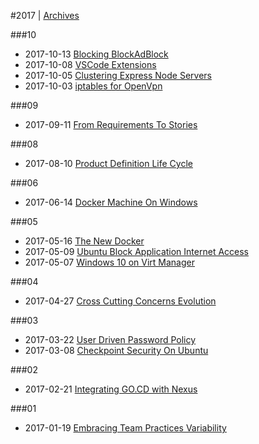 
#2017 | [Archives](#index/contents.md)

###10
* 2017-10-13 [Blocking BlockAdBlock](#blog/2017/2017-10-13-Blocking-BlockAdBlock.md)
* 2017-10-08 [VSCode Extensions](#blog/2017/2017-10-08-VSCode-Extensions.md)
* 2017-10-05 [Clustering Express Node Servers](#blog/2017/2017-10-05-Clustering-Express-Node-Servers.md)
* 2017-10-03 [iptables for OpenVpn](#blog/2017/2017-10-03-iptables-for-OpenVpn.md)

###09
* 2017-09-11 [From Requirements To Stories](#blog/2017/2017-09-11-From-Requirements-To-Stories.md)

###08
* 2017-08-10 [Product Definition Life Cycle](#blog/2017/2017-08-10-Product-Definition-Life-Cycle.md)

###06
* 2017-06-14 [Docker Machine On Windows](#blog/2017/2017-06-14-Docker-Machine-On-Windows.md)

###05
* 2017-05-16 [The New Docker](#blog/2017/2017-05-16-The-New-Docker.md)
* 2017-05-09 [Ubuntu Block Application Internet Access](#blog/2017/2017-05-09-Ubuntu-Block-Application-Internet-Access.md)
* 2017-05-07 [Windows 10 on Virt Manager](#blog/2017/2017-05-07-Windows-10-on-Virt-Manager.md)

###04
* 2017-04-27 [Cross Cutting Concerns Evolution](#blog/2017/2017-04-27-Cross-Cutting-Concerns-Evolution.md)

###03
* 2017-03-22 [User Driven Password Policy](#blog/2017/2017-03-22-User-Driven-Password-Policy.md)
* 2017-03-08 [Checkpoint Security On Ubuntu](#blog/2017/2017-03-08-Checkpoint-Security-On-Ubuntu.md)

###02
* 2017-02-21 [Integrating GO.CD with Nexus](#blog/2017/2017-02-21-Integrating-GO.CD-with-Nexus.md)

###01
* 2017-01-19 [Embracing Team Practices Variability](#blog/2017/2017-01-19-Embracing-Team-Practices-Variability.md)
